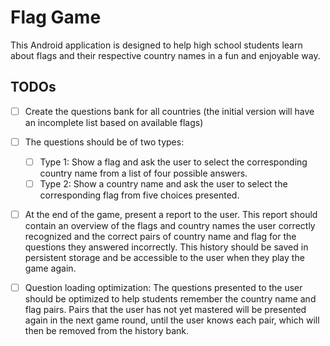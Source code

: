 # Flag Game

This Android application is designed to help high school students learn about flags and their respective country names in a fun and enjoyable way.

## TODOs

- [ ] Create the questions bank for all countries (the initial version will have an incomplete list based on available flags)
- [ ] The questions should be of two types:
  - [ ] Type 1: Show a flag and ask the user to select the corresponding country name from a list of four possible answers.
  - [ ] Type 2: Show a country name and ask the user to select the corresponding flag from five choices presented.
- [ ] At the end of the game, present a report to the user. This report should contain an overview of the flags and country names the user correctly recognized and the correct pairs of country name and flag for the questions they answered incorrectly. This history should be saved in persistent storage and be accessible to the user when they play the game again.
- [ ] Question loading optimization: The questions presented to the user should be optimized to help students remember the country name and flag pairs. Pairs that the user has not yet mastered will be presented again in the next game round, until the user knows each pair, which will then be removed from the history bank.

